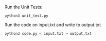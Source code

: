 Run the Unit Tests:

`python3 unit_test.py`

Run the code on input.txt and write to output.txt

`python3 code.py < input.txt > output.txt`